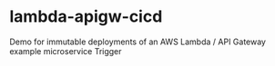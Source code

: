 # lambda-apigw-cicd
Demo for immutable deployments of an AWS Lambda / API Gateway example microservice
Trigger
